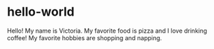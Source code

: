 # hello-world

Hello! My name is Victoria. My favorite food is pizza and I love drinking coffee!
My favorite hobbies are shopping and napping.
